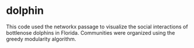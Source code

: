 # dolphin
This code used the networkx passage to visualize the social interactions of bottlenose dolphins in Florida. 
Communities were organized using the greedy modularity algorithm.

